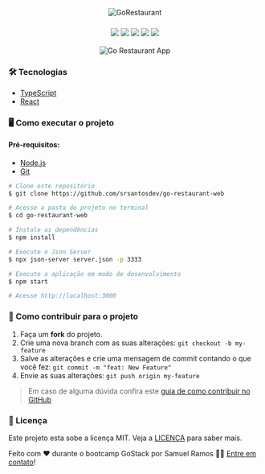 <p align="center">
  <img src="https://user-images.githubusercontent.com/40436472/91003895-ff607780-e5a8-11ea-87ea-4f5591ea8188.png" alt="GoRestaurant" />
</p>

<h3 align="center">
<img src="https://img.shields.io/github/languages/count/srsantosdev/go-restaurant-web?style=plastic">
<img src="https://img.shields.io/github/repo-size/srsantosdev/go-restaurant-web?style=plastic">
<img src="https://img.shields.io/badge/made%20by-srsantosdev-green?style=plastic">
<img src="https://img.shields.io/github/last-commit/srsantosdev/go-restaurant-web?style=plastic">
<img src="https://img.shields.io/static/v1?label=GoStack&message=12&color=blueviolet&style=plastic">
</h3>

<p align="center">
  <img src="https://user-images.githubusercontent.com/40436472/91003750-852ff300-e5a8-11ea-8d5b-6634611ab1dc.png" alt="Go Restaurant App" />
</p>

### 🛠 Tecnologias

- [TypeScript](https://www.typescriptlang.org/)
- [React](https://reactjs.org/)

### 🖥️ Como executar o projeto

#### Pré-requisitos: 
- [Node.js](https://nodejs.org/en/)
- [Git](https://git-scm.com/)

```bash
# Clone este repositório
$ git clone https://github.com/srsantosdev/go-restaurant-web

# Acesse a pasta do projeto no terminal
$ cd go-restaurant-web

# Instale as dependências
$ npm install

# Execute o Json Server
$ npx json-server server.json -p 3333

# Execute a aplicação em modo de desenvolvimento
$ npm start

# Acesse http://localhost:3000
```

### 🤔 Como contribuir para o projeto

1. Faça um **fork** do projeto.
2. Crie uma nova branch com as suas alterações: `git checkout -b my-feature`
3. Salve as alterações e crie uma mensagem de commit contando o que você fez: `git commit -m "feat: New Feature"`
4. Envie as suas alterações: `git push origin my-feature`
> Em caso de alguma dúvida confira este [guia de como contribuir no GitHub](https://github.com/firstcontributions/first-contributions)

### 📝 Licença

Este projeto esta sobe a licença MIT. Veja a [LICENÇA](https://opensource.org/licenses/MIT) para saber mais.

Feito com ❤️ durante o bootcamp GoStack por Samuel Ramos 👋🏽 [Entre em contato](https://www.linkedin.com/in/srsantosdev/)!
